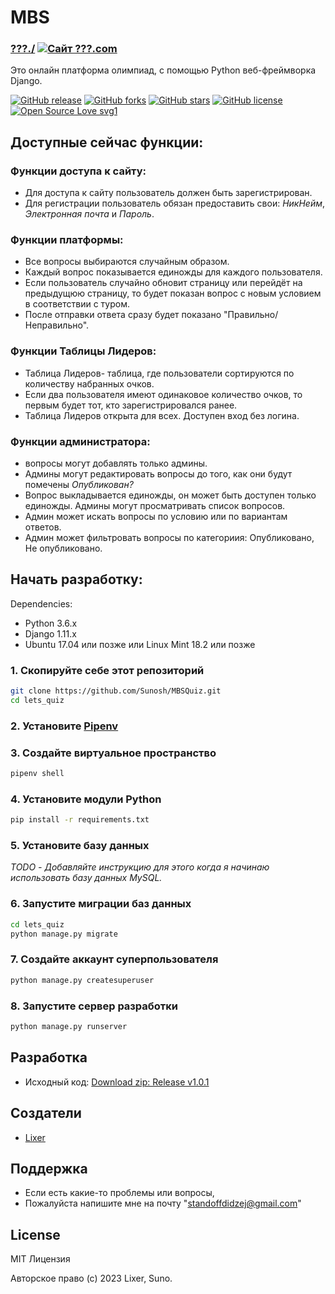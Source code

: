 # MBS

### [???./](https://???.com/) [![Сайт ???.com](https://img.shields.io/website-up-down-green-red/http/letsquiz.pythonanywhere.com.svg)](http://letsquiz.pythonanywhere.com/)

Это онлайн платформа олимпиад, с помощью Python веб-фреймворка Django.<br>

[![GitHub release](https://img.shields.io/github/release/akashgiricse/lets-quiz.svg)](https://img.shields.io/bower/vpre/bootstrap.svg)
[![GitHub forks](https://img.shields.io/github/forks/akashgiricse/lets-quiz.svg)](https://github.com/akashgiricse/lets-quiz/network)
[![GitHub stars](https://img.shields.io/github/stars/akashgiricse/lets-quiz.svg)](https://github.com/akashgiricse/lets-quiz/stargazers)
[![GitHub license](https://img.shields.io/github/license/akashgiricse/lets-quiz.svg)](https://github.com/akashgiricse/lets-quiz/blob/master/LICENSE)
[![Open Source Love svg1](https://badges.frapsoft.com/os/v1/open-source.svg?v=103)](https://github.com/ellerbrock/open-source-badges/)

## Доступные сейчас функции:

### Функции доступа к сайту:

- Для доступа к сайту пользователь должен быть зарегистрирован.
- Для регистрации пользователь обязан предоставить свои: _НикНейм_, _Электронная почта_ и _Пароль_.


### Функции платформы:

- Все вопросы выбираются случайным образом.
- Каждый вопрос показывается единожды для каждого пользователя.
- Если пользователь случайно обновит страницу или перейдёт на предыдущюю страницу, то будет показан вопрос с новым условием в соответствии с туром.
- После отправки ответа сразу будет показано "Правильно/Неправильно".

### Функции Таблицы Лидеров:

- Таблица Лидеров- таблица, где пользователи сортируются по количеству набранных очков.
- Если два пользователя имеют одинаковое количество очков, то первым будет тот, кто зарегистрировался ранее.
- Таблица Лидеров открыта для всех. Доступен вход без логина.

### Функции администратора:

- вопросы  могут добавлять только админы.
- Админы могут редактировать вопросы до того, как они будут помечены  _Опубликован?_
- Вопрос выкладывается единожды, он может быть доступен только единожды. Админы могут просматривать список вопросов.
- Админ может искать вопросы по условию или по вариантам ответов.
- Админ может фильтровать вопросы по категориия: Опубликовано, Не опубликовано.

## Начать разработку:

Dependencies:

- Python 3.6.x
- Django 1.11.x
- Ubuntu 17.04 или позже или Linux Mint 18.2 или позже

### 1. Скопируйте себе этот репозиторий

```bash
git clone https://github.com/Sunosh/MBSQuiz.git
cd lets_quiz
```

### 2. Установите [Pipenv](https://pipenv.pypa.io/en/latest/)

### 3. Создайте виртуальное пространство

```bash
pipenv shell
```

### 4. Установите модули Python

```bash
pip install -r requirements.txt
```

### 5. Установите базу данных

_TODO - Добавляйте инструкцию для этого когда я начинаю использовать базу данных MySQL._

### 6. Запустите миграции баз данных

```bash
cd lets_quiz
python manage.py migrate
```

### 7. Создайте аккаунт суперпользователя

```bash
python manage.py createsuperuser
```

### 8. Запустите сервер разработки

```bash
python manage.py runserver
```

## Разработка

- Исходный код: [Download zip: Release v1.0.1](https://github.com/MBSQuiz)

## Создатели

- [Lixer](https://github.com/lixerso2)

## Поддержка

- Если есть какие-то проблемы или вопросы, 
- Пожалуйста напишите мне на почту "standoffdidzej@gmail.com"

## License

MIT Лицензия

Авторское право (с) 2023 Lixer, Suno.
